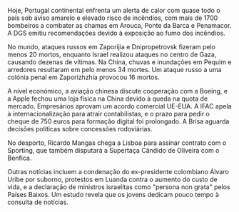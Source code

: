 Hoje, Portugal continental enfrenta um alerta de calor com quase todo o país sob aviso amarelo e elevado risco de incêndios, com mais de 1700 bombeiros a combater as chamas em Arouca, Ponte da Barca e Penamacor. A DGS emitiu recomendações devido à exposição ao fumo dos incêndios.

No mundo, ataques russos em Zaporíjia e Dnipropetrovsk fizeram pelo menos 20 mortos, enquanto Israel realizou ataques no centro de Gaza, causando dezenas de vítimas. Na China, chuvas e inundações em Pequim e arredores resultaram em pelo menos 34 mortes. Um ataque russo a uma colónia penal em Zaporizhzhia provocou 16 mortos.

A nível económico, a aviação chinesa discute cooperação com a Boeing, e a Apple fechou uma loja física na China devido à queda na quota de mercado. Empresários aprovam um acordo comercial UE-EUA. A IFAC apela à internacionalização para atrair contabilistas, e o prazo para pedir o cheque de 750 euros para formação digital foi prolongado. A Brisa aguarda decisões políticas sobre concessões rodoviárias.

No desporto, Ricardo Mangas chega a Lisboa para assinar contrato com o Sporting, que também disputará a Supertaça Cândido de Oliveira com o Benfica.

Outras notícias incluem a condenação do ex-presidente colombiano Álvaro Uribe por suborno, protestos em Luanda contra o aumento do custo de vida, e a declaração de ministros israelitas como "persona non grata" pelos Países Baixos. Um estudo revela que os jovens dedicam pouco tempo à consulta de notícias.